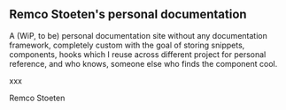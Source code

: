 ## Remco Stoeten's personal documentation

A (WiP, to be) personal documentation site without any documentation framework, completely custom with the goal of storing snippets, components, hooks which I reuse across different project for personal reference, and who knows, someone else who finds the component cool.

xxx

Remco Stoeten
